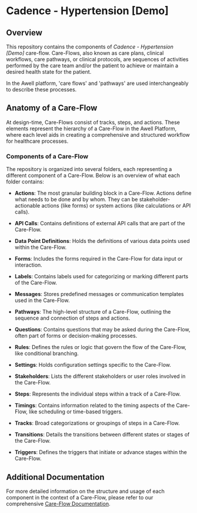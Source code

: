 
  # Cadence - Hypertension [Demo]
  
  ## Overview
  This repository contains the components of _Cadence - Hypertension [Demo]_ care-flow. Care-Flows, also known as care plans, clinical workflows, care pathways, or clinical protocols, are sequences of activities performed by the care team and/or the patient to achieve or maintain a desired health state for the patient.
  
  In the Awell platform, 'care flows' and 'pathways' are used interchangeably to describe these processes.
  
  ## Anatomy of a Care-Flow
  At design-time, Care-Flows consist of tracks, steps, and actions. These elements represent the hierarchy of a Care-Flow in the Awell Platform, where each level aids in creating a comprehensive and structured workflow for healthcare processes.
  
  ### Components of a Care-Flow
  The repository is organized into several folders, each representing a different component of a Care-Flow. Below is an overview of what each folder contains:
  
  - **Actions**: The most granular building block in a Care-Flow. Actions define what needs to be done and by whom. They can be stakeholder-actionable actions (like forms) or system actions (like calculations or API calls).
  
  - **API Calls**: Contains definitions of external API calls that are part of the Care-Flow.
  
  - **Data Point Definitions**: Holds the definitions of various data points used within the Care-Flow.
  
  - **Forms**: Includes the forms required in the Care-Flow for data input or interaction.
  
  - **Labels**: Contains labels used for categorizing or marking different parts of the Care-Flow.
  
  - **Messages**: Stores predefined messages or communication templates used in the Care-Flow.
  
  - **Pathways**: The high-level structure of a Care-Flow, outlining the sequence and connection of steps and actions.
  
  - **Questions**: Contains questions that may be asked during the Care-Flow, often part of forms or decision-making processes.
  
  - **Rules**: Defines the rules or logic that govern the flow of the Care-Flow, like conditional branching.
  
  - **Settings**: Holds configuration settings specific to the Care-Flow.
  
  - **Stakeholders**: Lists the different stakeholders or user roles involved in the Care-Flow.
  
  - **Steps**: Represents the individual steps within a track of a Care-Flow.
  
  - **Timings**: Contains information related to the timing aspects of the Care-Flow, like scheduling or time-based triggers.
  
  - **Tracks**: Broad categorizations or groupings of steps in a Care-Flow.
  
  - **Transitions**: Details the transitions between different states or stages of the Care-Flow.
  
  - **Triggers**: Defines the triggers that initiate or advance stages within the Care-Flow.
  
  ## Additional Documentation
  For more detailed information on the structure and usage of each component in the context of a Care-Flow, please refer to our comprehensive [Care-Flow Documentation](https://developers.awellhealth.com/awell-orchestration/docs/getting-started/what-is-awell-orchestration).
    
